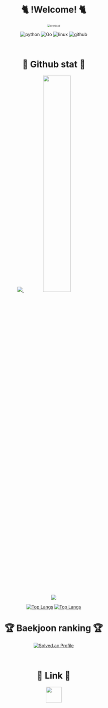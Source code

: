 
<div align="center">
  
# :cat2:  !Welcome!  :cat2:

<img src="https://user-images.githubusercontent.com/97100324/148666300-5e4760fd-9396-4327-b3dd-63ed79dfc1dd.jpg" alt="download" style="zoom:50%;" /> 

![python](https://img.shields.io/badge/python-3776AB.svg?&style=for-the-badge&logo=python&logoColor=black)
![Go](https://img.shields.io/badge/go-00ADD8.svg?&style=for-the-badge&logo=go&logoColor=black)
![linux](https://img.shields.io/badge/linux-FCC624.svg?&style=for-the-badge&logo=linux&logoColor=black)
![github](https://img.shields.io/badge/github-181717.svg?&style=for-the-badge&logo=github&logoColor=white)


<br/>


#  📎 Github stat 📎

<a href="s">
  <img src="https://github-readme-stats.vercel.app/api/top-langs/?username=kokoko12334&langs_count=10&layout=compact&theme=tokyonight" />
</a>
<a href="s">
  <img src="https://github-readme-stats.vercel.app/api?username=kokoko12334&theme=tokyonight&show_icons=true" width="42%" />
</a>

![](http://github-profile-summary-cards.vercel.app/api/cards/profile-details?username=kokoko12334&theme=date_night)

[![Top Langs](https://github-readme-stats.vercel.app/api/top-langs/?username=kokoko12334&langs_count=10&layout=compact&theme=tokyonight)](https://github.com/jogilsang/jogilsang)
﻿[![Top Langs](https://github-readme-stats.vercel.app/api/top-langs/?username=jogilsang&langs_count=10&layout=compact&theme=dark)](https://github.com/jogilsang/jogilsang)
<br/>

#  🏆 Baekjoon ranking 🏆

[![Solved.ac Profile](http://mazassumnida.wtf/api/generate_badge?boj=gnjgnjgnj)](https://solved.ac/gnjgnjgnj)


<br/>

#  🔗 Link 🔗

<a href="https://kokoko12334.tistory.com/" height="5" width="10" target="_blank">
	<img src="https://t1.daumcdn.net/cfile/tistory/9935084A5B9541D014" width="50" height="50"/>
<a>

</div>
